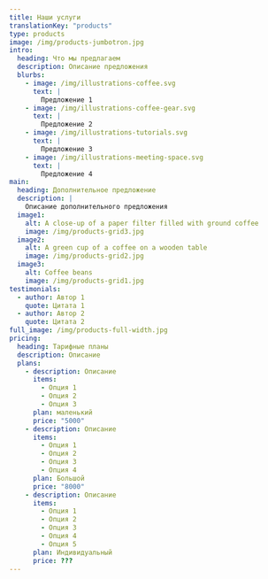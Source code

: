 ```yaml
---
title: Наши услуги
translationKey: "products"
type: products
image: /img/products-jumbotron.jpg
intro:
  heading: Что мы предлагаем
  description: Описание предложения
  blurbs:
    - image: /img/illustrations-coffee.svg
      text: |
        Предложение 1
    - image: /img/illustrations-coffee-gear.svg
      text: |
        Предложение 2
    - image: /img/illustrations-tutorials.svg
      text: |
        Предложение 3
    - image: /img/illustrations-meeting-space.svg
      text: |
        Предложение 4
main:
  heading: Дополнительное предложение
  description: |
    Описание дополнительного предложения
  image1:
    alt: A close-up of a paper filter filled with ground coffee
    image: /img/products-grid3.jpg
  image2:
    alt: A green cup of a coffee on a wooden table
    image: /img/products-grid2.jpg
  image3:
    alt: Coffee beans
    image: /img/products-grid1.jpg
testimonials:
  - author: Автор 1
    quote: Цитата 1
  - author: Автор 2
    quote: Цитата 2
full_image: /img/products-full-width.jpg
pricing:
  heading: Тарифные планы
  description: Описание
  plans:
    - description: Описание
      items:
        - Опция 1
        - Опция 2
        - Опция 3
      plan: маленький
      price: "5000"
    - description: Описание
      items:
        - Опция 1
        - Опция 2
        - Опция 3
        - Опция 4
      plan: Большой
      price: "8000"
    - description: Описание
      items:
        - Опция 1
        - Опция 2
        - Опция 3
        - Опция 4
        - Опция 5
      plan: Индивидуальный
      price: ???
---
```


